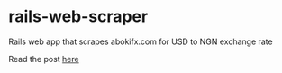 # rails-web-scraper

Rails web app that scrapes abokifx.com for USD to NGN exchange rate

Read the post [here](https://medium.com/@Yomi/web-scraping-with-ruby-on-rails-67c5d3d133ff#.79xwl89bh)

